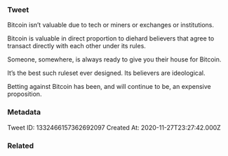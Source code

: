 ### Tweet
Bitcoin isn’t valuable due to tech or miners or exchanges or institutions. 

Bitcoin is valuable in direct proportion to diehard believers that agree to transact directly with each other under its rules.

Someone, somewhere, is always ready to give you their house for Bitcoin.

It’s the best such ruleset ever designed. Its believers are ideological. 

Betting against Bitcoin has been, and will continue to be, an expensive proposition.

### Metadata
Tweet ID: 1332466157362692097
Created At: 2020-11-27T23:27:42.000Z

### Related

